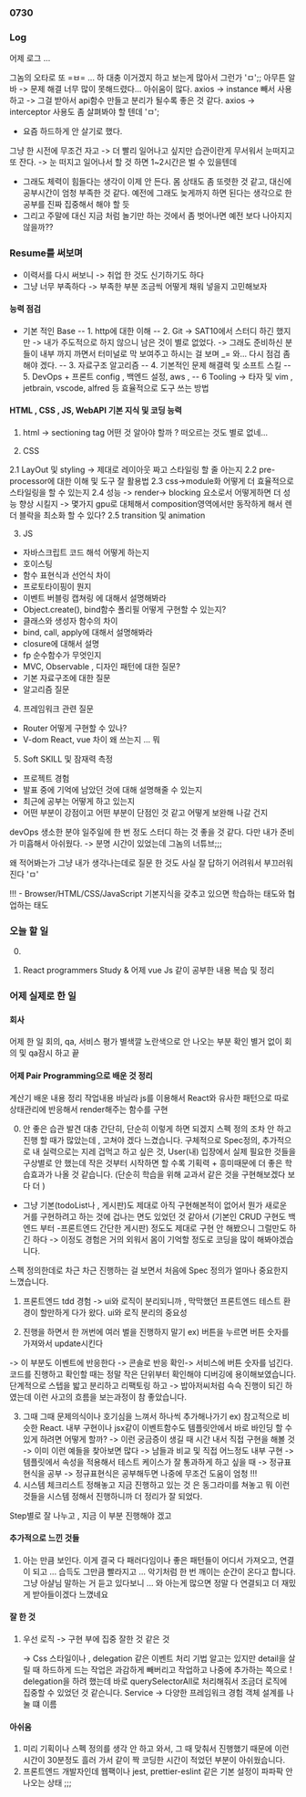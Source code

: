 ### 0730

### Log

어제 로그 ...

그놈의 오타로 또 =ㅂ= ... 하 대충 이거겠지 하고 보는게 많아서 그런가 'ㅁ';;
아무튼 알바 -> 문제 해결 너무 많이 못해드렸다... 아쉬움이 많다.
axios -> instance 빼서 사용하고 -> 그걸 받아서 api함수 만들고 분리가 될수록 좋은 것 같다.
axios -> interceptor 사용도 좀 살펴봐야 할 텐데 'ㅁ';

- 요즘 하드하게 안 살기로 했다.

그냥 한 시전에 무조건 자고 -> 더 빨리 일어나고 싶지만 습관이란게 무서워서 눈떠지고 또 잔다. ->
눈 떠지고 일어나서 할 것 하면 1~2시간은 벌 수 있을텐데

- 그래도 체력이 힘들다는 생각이 이제 안 든다. 몸 상태도 좀 또렷한 것 같고, 대신에 공부시간이 엄청 부족한 것 같다.
  예전에 그래도 늦게까지 하면 된다는 생각으로 한 공부를 진짜 집중해서 해야 할 듯
- 그리고 주말에 대신 지금 처럼 놀기만 하는 것에서 좀 벗어나면 예전 보다 나아지지 않을까??

### Resume를 써보며

- 이력서를 다시 써보니 -> 취업 한 것도 신기하기도 하다
- 그냥 너무 부족하다 -> 부족한 부분 조금씩 어떻게 채워 넣을지 고민해보자

#### 능력 점검

- 기본 적인 Base
  -- 1. http에 대한 이해
  -- 2. Git -> SAT10에서 스터디 하긴 했지만 -> 내가 주도적으로 하지 않으니 남은 것이 별로 없었다. -> 그래도 준비하신 분들이 내부 까지 까면서 터미널로 막 보여주고 하시는 걸 보며 \_= 와... 다시 점검 좀 해야 겠다.
  -- 3. 자료구조 알고리즘
  -- 4. 기본적인 문제 해결력 및 소프트 스킬
  -- 5. DevOps + 프론트 config , 백엔드 설정, aws ,
  -- 6 Tooling -> 타자 및 vim , jetbrain, vscode, alfred 등 효율적으로 도구 쓰는 방법

#### HTML , CSS , JS, WebAPI 기본 지식 및 코딩 능력

1. html
   -> sectioning tag
   어떤 것 알아야 할까 ? 떠오르는 것도 별로 없네...

2. CSS

2.1 LayOut 및 styling -> 제대로 레이아웃 짜고 스타일링 할 줄 아는지
2.2 pre-processor에 대한 이해 및 도구 잘 활용법
2.3 css->module화 어떻게 더 효율적으로 스타일링을 할 수 있는지
2.4 성능 -> render-> blocking 요소로서 어떻게하면 더 성능 향상 시킬지
-> 몇가지 gpu로 대체해서 composition영역에서만 동작하게 해서
렌더 블락을 최소화 할 수 있다?
2.5 transition 및 animation

3. JS

- 자바스크립트 코드 해석 어떻게 하는지
- 호이스팅
- 함수 표현식과 선언식 차이
- 프로토타이핑이 뭔지
- 이벤트 버블링 캡쳐링 에 대해서 설명해봐라
- Object.create(), bind함수 폴리필 어떻게 구현할 수 있는지?
- 클래스와 생성자 함수의 차이
- bind, call, apply에 대해서 설명해봐라
- closure에 대해서 설명
- fp 순수함수가 무엇인지
- MVC, Observable , 디자인 패턴에 대한 질문?
- 기본 자료구조에 대한 질문
- 알고리즘 질문

4. 프레임워크 관련 질문

- Router 어떻게 구현할 수 있나?
- V-dom React, vue 차이 왜 쓰는지
  ... 뭐

5. Soft SKILL 및 잠재력 측정

- 프로젝트 경험
- 발표 중에 기억에 남았던 것에 대해 설명해줄 수 있는지
- 최근에 공부는 어떻게 하고 있는지
- 어떤 부분이 강점이고 어떤 부분이 단점인 것 같고 어떻게 보완해 나갈 건지

devOps 생소한 분야 일주일에 한 번 정도 스터디 하는 것 좋을 것 같다.
다만 내가 준비가 미흡해서 아쉬웠다. -> 분명 시간이 있었는데 그놈의 너튜브;;;

왜 적어봐는가 그냥 내가 생각나는데로 질문 한 것도 사실 잘 답하기 어려워서 부끄러워진다 'ㅁ'

!!! - Browser/HTML/CSS/JavaScript 기본지식을 갖추고 있으면 학습하는 태도와 협업하는 태도

### 오늘 할 일

0.

1. React programmers Study & 어제 vue Js 같이 공부한 내용 복습 및 정리

### 어제 실제로 한 일

#### 회사

어제 한 일 회의, qa, 서비스 평가 별색깔 노란색으로 안 나오는 부분 확인
별거 없이 회의 및 qa잠시 하고 끝

#### 어제 Pair Programming으로 배운 것 정리

계산기 배운 내용 정리
작업내용 바닐라 js를 이용해서
React와 유사한 패턴으로 따로 상태관리에 반응해서 render해주는 함수를 구현

0. 안 좋은 습관 발견
   대충 간단히, 단순히 이렇게 하면 되겠지 스펙 정의 조차 안 하고 진행 할 때가 많았는데 , 고쳐야 겠다 느겼습니다.
   구체적으로 Spec정의, 추가적으로 내 실력으로는 지레 겁먹고 하고 싶은 것, User(내) 입장에서 실제 필요한 것들을 구상별로 안 했는데
   작은 것부터 시작하면 할 수록 기획력 + 흥미때문에 더 좋은 학습효과가 나올 것 같습니다. (단순히 학습을 위해 교과서 같은 것을 구현해보겠다 보다 더 )

- 그냥 기본(todoList나 , 게시판)도 제대로 아직 구현해본적이 없어서 뭔가 새로운 거를 구현하려고 하는 것에 겁나는 면도 있었던 것 같아서
  (기본인 CRUD 구현도 백엔드 부터 -프론트엔드 간단한 게시판) 정도도 제대로 구현 안 해봤으니 그럴만도 하긴 하다 -> 이정도 경험은 거의 외워서 몸이 기억할 정도로 코딩을 많이 해봐야겠습니다.

스펙 정의한데로 차근 차근 진행하는 걸 보면서 처음에 Spec 정의가 얼마나 중요한지 느꼈습니다.

1. 프론트엔드 tdd 경험 -> ui와 로직이 분리되니까 , 막막했던 프론트엔드 테스트 환경이 할만하게 다가 왔다.
   ui와 로직 분리의 중요성

2. 진행을 하면서 한 꺼번에 여러 벌을 진행하지 말기
   ex) 버튼을 누르면 버튼 숫자를 가져와서 update시킨다

-> 이 부분도
이벤트에 반응한다 -> 콘솔로 반응 확인-> 서비스에 버튼 숫자를 넘긴다.
코드를 진행하고 확인할 때는 정말 작은 단위부터 확인해야 디버깅에 용이해보였습니다.
단계적으로 스텝을 밟고 분리하고 리팩토링 하고 -> 밥아저씨처럼 슥슥 진행이 되긴 하였는데 이런 사고의 흐름을 보는과정이 참 좋았습니다.

3. 그때 그때 문제의식이나 호기심을 느껴서 하나씩 추가해나가기
   ex) 참고적으로 비슷한 React. 내부 구현이나 jsx같이 이벤트함수도 템플릿안에서 바로 바인딩 할 수 있게 하려면 어떻게 할까?
   -> 이런 궁금증이 생길 때 시간 내서 직접 구현을 해볼 것 -> 이미 이런 예들을 찾아보면 많다 -> 남들과 비교 및 직접 어느정도 내부 구현
   -> 템플릿에서 속성을 적용해서 테스트 케이스가 잘 통과하게 하고 싶을 때 -> 정규표현식을 공부 -> 정규표현식은 공부해두면 나중에 무조건 도움이 엄청 !!!
4. 시스템 체크리스트 정해놓고 지금 진행하고 있는 것 은 동그라미를 쳐놓고 뭐 이런 것들을 시스템 정해서 진행하니까 더 정리가 잘 되었다.

Step별로 잘 나누고 , 지금 이 부분 진행해야 겠고

#### 추가적으로 느낀 것들

1. 아는 만큼 보인다. 이게 결국 다 패러다임이나 좋은 패턴들이 어디서 가져오고, 연결이 되고 ... 습득도 그만큼 빨라지고 ...
   악기처럼 한 번 깨이는 순간이 온다고 합니다. 그냥 아샬님 말하는 거 듣고 있다보니 ... 와 아는게 많으면 정말 다 연결되고 더 재밌게 받아들이겠다 느꼈네요

#### 잘 한 것

1. 우선 로직 -> 구현 부에 집중 잘한 것 같은 것

   -> Css 스타일이나 , delegation 같은 이벤트 처리 기법 알고는 있지만 detail을 살릴 때 하드하게 드는 작업은 과감하게 빼버리고 작업하고 나중에 추가하는 쪽으로 !
   delegation을 하려 했는데 바로 querySelectorAll로 처리해줘서 조금더 로직에 집중할 수 있었던 것 같슨니다. Service -> 다양한 프레임워크 경험 객체 설계를 나눌 떄 이름

#### 아쉬움

1.  미리 기획이나 스펙 정의를 생각 안 하고 와서, 그 때 맞춰서 진행했기 때문에 이런 시간이 30분정도 흘러 가서 같이 짝 코딩한 시간이 적었던 부분이 아쉬웠습니다.
2.  프론트엔드 개발자인데 웹팩이나 jest, prettier-eslint 같은 기본 설정이 파파팍 안 나오는 상태 ;;;
